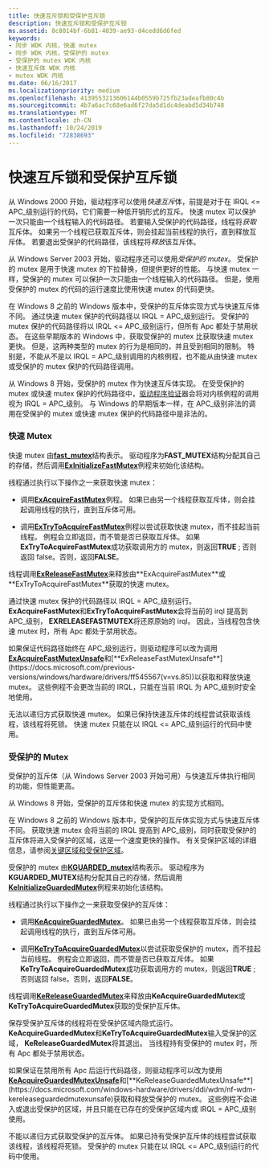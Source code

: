 ```yaml
---
title: 快速互斥锁和受保护互斥锁
description: 快速互斥锁和受保护互斥锁
ms.assetid: 8c8014bf-6b81-4039-ae93-d4cedd6d6fed
keywords:
- 同步 WDK 内核，快速 mutex
- 同步 WDK 内核，受保护的 mutex
- 受保护的 mutex WDK 内核
- 快速互斥体 WDK 内核
- mutex WDK 内核
ms.date: 06/16/2017
ms.localizationpriority: medium
ms.openlocfilehash: 4139553213606144b0559b725fb23adeafb80c4b
ms.sourcegitcommit: 4b7a6ac7c68e6ad6f27da5d1dc4deabd5d34b748
ms.translationtype: MT
ms.contentlocale: zh-CN
ms.lasthandoff: 10/24/2019
ms.locfileid: "72838693"
---
```

# <a name="fast-mutexes-and-guarded-mutexes"></a>快速互斥锁和受保护互斥锁


从 Windows 2000 开始，驱动程序可以使用*快速互斥*体，前提是对于在 IRQL &lt;= APC\_级别运行的代码，它们需要一种低开销形式的互斥。 快速 mutex 可以保护一次只能由一个线程输入的代码路径。 若要输入受保护的代码路径，线程将*获取*互斥体。 如果另一个线程已获取互斥体，则会挂起当前线程的执行，直到释放互斥体。 若要退出受保护的代码路径，该线程将*释放*该互斥体。

从 Windows Server 2003 开始，驱动程序还可以使用*受保护的 mutex*。 受保护的 mutex 是用于快速 mutex 的下拉替换，但提供更好的性能。 与快速 mutex 一样，受保护的 mutex 可以保护一次只能由一个线程输入的代码路径。 但是，使用受保护的 mutex 的代码的运行速度比使用快速 mutex 的代码更快。

在 Windows 8 之前的 Windows 版本中，受保护的互斥体实现方式与快速互斥体不同。 通过快速 mutex 保护的代码路径以 IRQL = APC\_级别运行。 受保护的 mutex 保护的代码路径将以 IRQL &lt;= APC\_级别运行，但所有 Apc 都处于禁用状态。 在这些早期版本的 Windows 中，获取受保护的 mutex 比获取快速 mutex 更快。 但是，这两种类型的 mutex 的行为是相同的，并且受到相同的限制。 特别是，不能从不是以 IRQL = APC\_级别调用的内核例程，也不能从由快速 mutex 或受保护的 mutex 保护的代码路径调用。

从 Windows 8 开始，受保护的 mutex 作为快速互斥体实现。 在受受保护的 mutex 或快速 mutex 保护的代码路径中，[驱动程序验证](https://docs.microsoft.com/windows-hardware/drivers/devtest/driver-verifier)器会将对内核例程的调用视为 IRQL = APC\_级别。 与 Windows 的早期版本一样，在 APC\_级别非法的调用在受保护的 mutex 或快速 mutex 保护的代码路径中是非法的。

### <a name="fast-mutexes"></a>快速 Mutex

快速 mutex 由[**fast\_mutex**](https://docs.microsoft.com/windows-hardware/drivers/kernel/eprocess)结构表示。 驱动程序为**FAST\_MUTEX**结构分配其自己的存储，然后调用[**ExInitializeFastMutex**](https://docs.microsoft.com/windows-hardware/drivers/ddi/wdm/nf-wdm-exinitializefastmutex)例程来初始化该结构。

线程通过执行以下操作之一来获取快速 mutex：

-   调用[**ExAcquireFastMutex**](https://docs.microsoft.com/previous-versions/windows/hardware/drivers/ff544337(v=vs.85))例程。 如果已由另一个线程获取互斥体，则会挂起调用线程的执行，直到互斥体可用。

-   调用[**ExTryToAcquireFastMutex**](https://docs.microsoft.com/previous-versions/windows/hardware/drivers/ff545647(v=vs.85))例程以尝试获取快速 mutex，而不挂起当前线程。 例程会立即返回，而不管是否已获取互斥体。 如果**ExTryToAcquireFastMutex**成功获取调用方的 mutex，则返回**TRUE** ; 否则返回 false。否则，返回**FALSE**。

线程调用[**ExReleaseFastMutex**](https://docs.microsoft.com/previous-versions/windows/hardware/drivers/ff545549(v=vs.85))来释放由**ExAcquireFastMutex**或**ExTryToAcquireFastMutex**获取的快速 mutex。

通过快速 mutex 保护的代码路径以 IRQL = APC\_级别运行。 **ExAcquireFastMutex**和**ExTryToAcquireFastMutex**会将当前的 irql 提高到 APC\_级别， **EXRELEASEFASTMUTEX**将还原原始的 irql。 因此，当线程包含快速 mutex 时，所有 Apc 都处于禁用状态。

如果保证代码路径始终在 APC\_级别运行，则驱动程序可以改为调用[**ExAcquireFastMutexUnsafe**](https://docs.microsoft.com/previous-versions/windows/hardware/drivers/ff544340(v=vs.85))和[**ExReleaseFastMutexUnsafe**](https://docs.microsoft.com/previous-versions/windows/hardware/drivers/ff545567(v=vs.85))以获取和释放快速 mutex。 这些例程不会更改当前的 IRQL，只能在当前 IRQL 为 APC\_级别时安全地使用。

无法以递归方式获取快速 mutex。 如果已保持快速互斥体的线程尝试获取该线程，该线程将死锁。 快速 mutex 只能在以 IRQL &lt;= APC\_级别运行的代码中使用。

### <a name="guarded-mutexes"></a>受保护的 Mutex

受保护的互斥体（从 Windows Server 2003 开始可用）与快速互斥体执行相同的功能，但性能更高。

从 Windows 8 开始，受保护的互斥体和快速 mutex 的实现方式相同。

在 Windows 8 之前的 Windows 版本中，受保护的互斥体实现方式与快速互斥体不同。 获取快速 mutex 会将当前的 IRQL 提高到 APC\_级别，同时获取受保护的互斥体将进入受保护的区域，这是一个速度更快的操作。 有关受保护区域的详细信息，请参阅[关键区域和受保护区域](critical-regions-and-guarded-regions.md)。

受保护的 mutex 由[**KGUARDED\_mutex**](https://docs.microsoft.com/windows-hardware/drivers/kernel/eprocess)结构表示。 驱动程序为**KGUARDED\_MUTEX**结构分配其自己的存储，然后调用[**KeInitializeGuardedMutex**](https://docs.microsoft.com/windows-hardware/drivers/ddi/wdm/nf-wdm-keinitializeguardedmutex)例程来初始化该结构。

线程通过执行以下操作之一来获取受保护的互斥体：

-   调用[**KeAcquireGuardedMutex**](https://docs.microsoft.com/previous-versions/windows/hardware/drivers/ff551892(v=vs.85))。 如果已由另一个线程获取互斥体，则会挂起调用线程的执行，直到互斥体可用。

-   调用[**KeTryToAcquireGuardedMutex**](https://msdn.microsoft.com/library/windows/hardware/ff553307)以尝试获取受保护的 mutex，而不挂起当前线程。 例程会立即返回，而不管是否已获取互斥体。 如果**KeTryToAcquireGuardedMutex**成功获取调用方的 mutex，则返回**TRUE** ; 否则返回 false。否则，返回**FALSE**。

线程调用[**KeReleaseGuardedMutex**](https://docs.microsoft.com/windows-hardware/drivers/ddi/wdm/nf-wdm-kereleaseguardedmutex)来释放由**KeAcquireGuardedMutex**或**KeTryToAcquireGuardedMutex**获取的受保护互斥体。

保存受保护互斥体的线程将在受保护区域内隐式运行。 **KeAcquireGuardedMutex**和**KeTryToAcquireGuardedMutex**输入受保护的区域， **KeReleaseGuardedMutex**将其退出。 当线程持有受保护的 mutex 时，所有 Apc 都处于禁用状态。

如果保证在禁用所有 Apc 后运行代码路径，则驱动程序可以改为使用[**KeAcquireGuardedMutexUnsafe**](https://docs.microsoft.com/previous-versions/windows/hardware/drivers/ff551894(v=vs.85))和[**KeReleaseGuardedMutexUnsafe**](https://docs.microsoft.com/windows-hardware/drivers/ddi/wdm/nf-wdm-kereleaseguardedmutexunsafe)获取和释放受保护的 mutex。 这些例程不会进入或退出受保护的区域，并且只能在已存在的受保护区域内或 IRQL = APC\_级别使用。

不能以递归方式获取受保护的互斥体。 如果已持有受保护互斥体的线程尝试获取该线程，该线程将死锁。 受保护的 mutex 只能在以 IRQL &lt;= APC\_级别运行的代码中使用。

 

 




